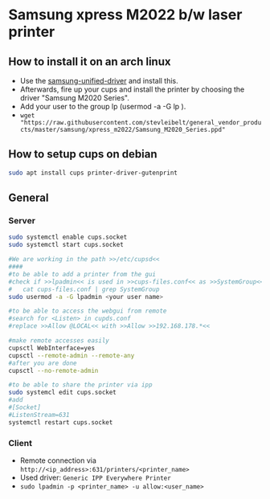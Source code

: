 # Samsung xpress M2022 b/w laser printer

## How to install it on an arch linux

* Use the [samsung-unified-driver](https://aur.archlinux.org/packages/samsung-unified-driver/) and install this.
* Afterwards, fire up your cups and install the printer by choosing the driver "Samsung M2020 Series".
* Add your user to the group lp (usermod -a -G lp <user name>).
* `wget "https://raw.githubusercontent.com/stevleibelt/general_vendor_products/master/samsung/xpress_m2022/Samsung_M2020_Series.ppd"`

## How to setup cups on debian

```bash
sudo apt install cups printer-driver-gutenprint
```

## General

### Server

```bash
sudo systemctl enable cups.socket
sudo systemctl start cups.socket

#We are working in the path >>/etc/cupsd<<
####
#to be able to add a printer from the gui
#check if >>lpadmin<< is used in >>cups-files.conf<< as >>SystemGroup<<
#   cat cups-files.conf | grep SystemGroup
sudo usermod -a -G lpadmin <your user name>

#to be able to access the webgui from remote
#search for <Listen> in cupds.conf
#replace >>Allow @LOCAL<< with >>Allow >>192.168.178.*<<

#make remote accesses easily
cupsctl WebInterface=yes
cupsctl --remote-admin --remote-any
#after you are done
cupsctl --no-remote-admin

#to be able to share the printer via ipp
sudo systemcl edit cups.socket
#add
#[Socket]
#ListenStream=631
systemctl restart cups.socket
```

### Client

* Remote connection via `http://<ip_address>:631/printers/<printer_name>`
* Used driver: `Generic IPP Everywhere Printer`
* `sudo lpadmin -p <printer_name> -u allow:<user_name>`


